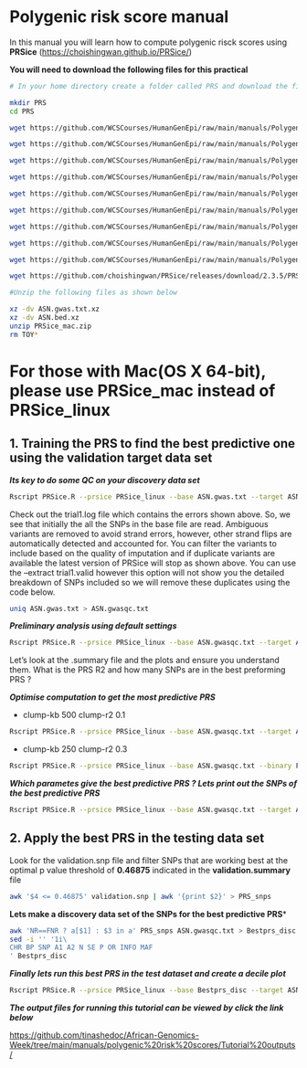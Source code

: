 #  Polygenic risk score manual
In this manual you will learn how to compute polygenic risck scores using **PRSice** (https://choishingwan.github.io/PRSice/) 

**You will need to download the following files for this practical** 

```bash
# In your home directory create a folder called PRS and download the files into it

mkdir PRS
cd PRS

wget https://github.com/WCSCourses/HumanGenEpi/raw/main/manuals/Polygenic_risk_scores/ASN.bed.xz

wget https://github.com/WCSCourses/HumanGenEpi/raw/main/manuals/Polygenic_risk_scores/ASN.pheno

wget https://github.com/WCSCourses/HumanGenEpi/raw/main/manuals/Polygenic_risk_scores/ASN.bim

wget https://github.com/WCSCourses/HumanGenEpi/raw/main/manuals/Polygenic_risk_scores/test

wget https://github.com/WCSCourses/HumanGenEpi/raw/main/manuals/Polygenic_risk_scores/validate

wget https://github.com/WCSCourses/HumanGenEpi/raw/main/manuals/Polygenic_risk_scores/ASN.gwas.txt.xz

wget https://github.com/WCSCourses/HumanGenEpi/raw/main/manuals/Polygenic_risk_scores/ASN.cov

wget https://github.com/WCSCourses/HumanGenEpi/raw/main/manuals/Polygenic_risk_scores/ASN.fam

wget https://github.com/WCSCourses/HumanGenEpi/raw/main/manuals/Polygenic_risk_scores/PRSice_linux

wget https://github.com/choishingwan/PRSice/releases/download/2.3.5/PRSice_mac.zip 

#Unzip the following files as shown below

xz -dv ASN.gwas.txt.xz
xz -dv ASN.bed.xz
unzip PRSice_mac.zip
rm TOY*
```

# For those with Mac(OS X 64-bit), please use PRSice_mac instead of PRSice_linux

## 1. Training the PRS to find the best predictive one using the validation target data set


***Its key to do some QC on your discovery data set***

``` bash
Rscript PRSice.R --prsice PRSice_linux --base ASN.gwas.txt --target ASN --binary F --keep validate --pheno ASN.pheno --cov ASN.cov --out trial1
```
Check out the trial1.log file which contains the errors shown above. So, we see that initially
the all the SNPs in the base file are read. Ambiguous variants are removed to avoid strand
errors, however, other strand flips are automatically detected and accounted for. You can
filter the variants to include based on the quality of imputation and if duplicate variants are
available the latest version of PRSice will stop as shown above. You can use the –extract
trial1.valid however this option will not show you the detailed breakdown of SNPs included
so we will remove these duplicates using the code below.

``` bash
uniq ASN.gwas.txt > ASN.gwasqc.txt
```

***Preliminary analysis using default settings***

``` bash
Rscript PRSice.R --prsice PRSice_linux --base ASN.gwasqc.txt --target ASN --keep validate --pheno ASN.pheno --binary F --cov ASN.cov --out Prelim
```

Let’s look at the .summary file and the plots and ensure you understand them. What is the
PRS R2 and how many SNPs are in the best preforming PRS ?

***Optimise computation to get the most predictive PRS***

*   clump-kb 500 clump-r2 0.1

``` bash 
Rscript PRSice.R --prsice PRSice_linux --base ASN.gwasqc.txt --target ASN --binary F --keep validate --pheno ASN.pheno --cov ASN.cov --clump-kb 500 --clump-r2 0.1 --base-info INFO:0.4 --out Opt500_0.1
```
*  clump-kb 250 clump-r2 0.3

``` bash
Rscript PRSice.R --prsice PRSice_linux --base ASN.gwasqc.txt --binary F --target ASN --keep validate --pheno ASN.pheno --cov ASN.cov --clump-kb 250 --clump-r2 0.3 --base-info INFO:0.4 --out Opt250_0.3
```
***Which parametes give the best predictive PRS ? Lets print out the SNPs of the best predictive PRS***

``` bash
Rscript PRSice.R --prsice PRSice_linux --base ASN.gwasqc.txt --target ASN --keep validate --pheno ASN.pheno --binary F --cov ASN.cov --clump-kb 500 --clump-r2 0.1 --base-info INFO:0.4 --print-snp --out validation

```

## 2. Apply the best PRS in the testing data set


Look for the validation.snp file and filter SNPs that are working best at the optimal p value threshold of **0.46875** indicated in the **validation.summary** file

``` bash 
awk '$4 <= 0.46875' validation.snp | awk '{print $2}' > PRS_snps
```
**Lets make a discovery data set of the SNPs for the best predictive PRS***

```bash
awk 'NR==FNR ? a[$1] : $3 in a' PRS_snps ASN.gwasqc.txt > Bestprs_disc
sed -i '' '1i\
CHR BP SNP A1 A2 N SE P OR INFO MAF
' Bestprs_disc
```
***Finally lets run this best PRS in the test dataset and create a decile plot***

``` bash
Rscript PRSice.R --prsice PRSice_linux --base Bestprs_disc --target ASN --keep test --pheno ASN.pheno --binary F --cov ASN.cov --no-clump --keep-ambig --fastscore --bar-levels 1 --base-info INFO:0.4 --quantile 10 --quant-break 1,2,3,4,5,6,7,8,9,10 --quant-ref 1 --out test

```
***The output files for running this tutorial can be viewed by click the link below***

https://github.com/tinashedoc/African-Genomics-Week/tree/main/manuals/polygenic%20risk%20scores/Tutorial%20outputs/


